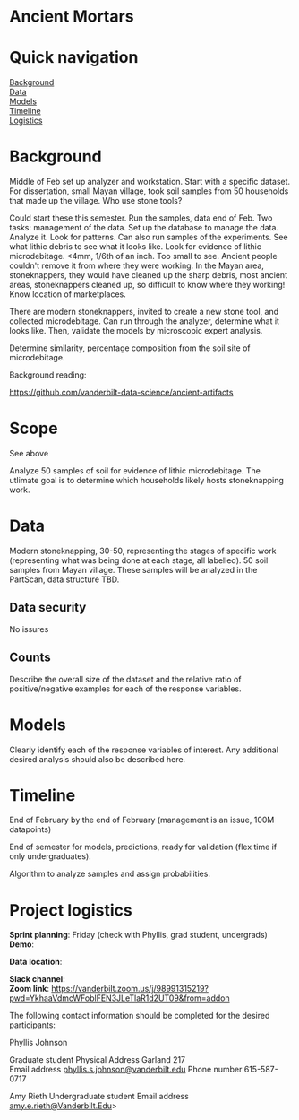 # Ancient Mortars


# Quick navigation
[Background](#background)  
[Data](#data)  
[Models](#models)  
[Timeline](#timeline)  
[Logistics](#project-logistics)  

# Background  

Middle of Feb set up analyzer and workstation. 
Start with a specific dataset. For dissertation, small Mayan village, took soil samples from 50 households that made up the village. Who use stone tools? 

Could start these this semester. Run the samples, data end of Feb. Two tasks: management of the data. Set up the database to manage the data. Analyze it. Look for patterns. Can also run samples of the experiments. See what lithic debris to see what it looks like. Look for evidence of lithic microdebitage. <4mm, 1/6th of an inch. Too small to see. Ancient people couldn't remove it from where they were working. In the Mayan area, stoneknappers, they would have cleaned up the sharp debris, most ancient areas, stoneknappers cleaned up, so difficult to know where they working! Know location of marketplaces. 

There are modern stoneknappers, invited to create a new stone tool, and collected microdebitage. Can run through the analyzer, determine what it looks like. Then, validate the models by microscopic expert analysis. 

Determine similarity, percentage composition from the soil site of microdebitage. 

Background reading:

https://github.com/vanderbilt-data-science/ancient-artifacts

# Scope

See above

Analyze 50 samples of soil for evidence of lithic microdebitage. The utlimate goal is to determine which households likely hosts stoneknapping work. 

# Data

Modern stoneknapping, 30-50, representing the stages of specific work (representing what was being done at each stage, all labelled). 50 soil samples from Mayan village. These samples will be analyzed in the PartScan, data structure TBD. 

## Data security

No issures

## Counts

Describe the overall size of the dataset and the relative ratio of positive/negative examples for each of the response variables.

# Models

Clearly identify each of the response variables of interest.  Any additional desired analysis should also be described here.

# Timeline

End of February by the end of February (management is an issue, 100M datapoints)

End of semester for models, predictions, ready for validation (flex time if only undergraduates). 

Algorithm to analyze samples and assign probabilities. 

# Project logistics

**Sprint planning**: Friday (check with Phyllis, grad student, undergrads) 
**Demo**:  

**Data location**:  

**Slack channel**:  
**Zoom link**:  https://vanderbilt.zoom.us/j/98991315219?pwd=YkhaaVdmcWFoblFEN3JLeTlaR1d2UT09&from=addon

The following contact information should be completed for the desired participants:

Phyllis Johnson

Graduate student
Physical Address Garland 217  
Email address  phyllis.s.johnson@vanderbilt.edu
Phone number  615-587-0717


Amy Rieth
Undergraduate student
Email address amy.e.rieth@Vanderbilt.Edu>
